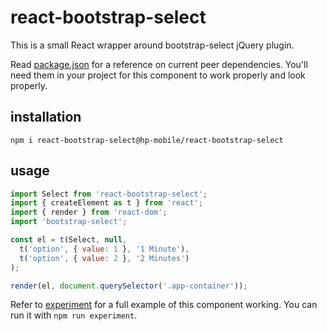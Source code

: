 # react-bootstrap-select

This is a small React wrapper around bootstrap-select jQuery plugin.

Read [package.json]() for a reference on current peer dependencies.
You'll need them in your project for this component to work properly and look properly.

## installation

`npm i react-bootstrap-select@hp-mobile/react-bootstrap-select`  


## usage

```js
import Select from 'react-bootstrap-select';
import { createElement as t } from 'react';
import { render } from 'react-dom';
import 'bootstrap-select';

const el = t(Select, null,
  t('option', { value: 1 }, '1 Minute'),
  t('option', { value: 2 }, '2 Minutes')
);

render(el, document.querySelector('.app-container'));
```

Refer to [experiment]() for a full example of this component working.
You can run it with `npm run experiment`.
